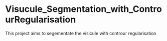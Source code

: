 # Visucule_Segmentation_with_ControurRegularisation
This project aims to segementate the visicule with controur regularisation 
